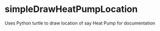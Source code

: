 # simpleDrawHeatPumpLocation
Uses Python turtle to draw location of say Heat Pump for documentation
